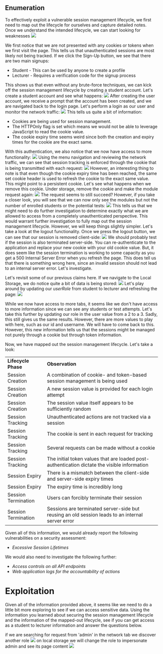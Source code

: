 
## Enumeration
To effectively exploit a vulnerable session management lifecycle, we first need to map out the lifecycle for ourselves and capture detailed notes. Once we understand the intended lifecycle, we can start looking for weaknesses
	![](Pasted%20image%2020241127143210.png)

We first notice that we are not presented with any cookies or tokens when we first visit the page. This tells us that unauthenticated sessions are most likely not being tracked. If we click the Sign-Up button, we see that there are two main signups:
- Student - This can be used by anyone to create a profile
- Lecturer - Requires a verification code for the signup process

This shows us that even without any brute-force techniques, we can kick off the session management lifecycle by creating a student account. Let's create a student account and see what happens:
	![](Pasted%20image%2020241127143406.png)
After creating the user account, we receive a prompt that the account has been created, and we are navigated back to the login page. Let's perform a login as our user and monitor the network traffic:
	![](Pasted%20image%2020241127143559.png)
This tells us quite a bit of information:
- Cookies are being used for session management.
- The HTTPOnly flag is set which means we would not be able to leverage JavaScript to read the cookie value.
- The cookie expiry time seems weird since both the creation and expiry times for the cookie are the exact same.

With this authentication, we also notice that we now have access to more functionality:
	![](Pasted%20image%2020241127144002.png)
Using the menu navigation and reviewing the network traffic, we can see that session tracking is enforced through the cookie that is being transmitted with each request:
	![](Pasted%20image%2020241127144218.png)
However, an interesting thing to note is that even though the cookie expiry time has been reached, the same set cookie header is used to refresh the cookie to the exact same value. This might point to a persistent cookie. Let's see what happens when we remove this cookie. Under storage, remove the cookie and make the module request again:
	![](Pasted%20image%2020241127144424.png)
The request seems to still succeed? However, if you take a closer look, you will see that we can now only see the modules but not the number of enrolled students or the potential tests:
	![](Pasted%20image%2020241127144508.png)
This tells us that we might need to do further investigation to determine exactly what we are allowed to access from a completely unauthenticated perspective. This would warrant further investigation to fully map out the session management lifecycle. However, we will keep things slightly simpler. Let's take a look at the logout functionality. Once we press the logout button, we can see that our session is removed client-side:
	![](Pasted%20image%2020241127144539.png)
We should probably test if the session is also terminated server-side. You can re-authenticate to the application and replace your new cookie with your old cookie value. But, it does seem like the session termination is working to some capacity as you get a 500 Internal Server Error when you refresh the page. This does tell us that there is something wrong here, since an invalid session should not lead to an internal server error. Let's investigate.

Let's revisit some of our previous claims here. If we navigate to the Local Storage, we do notice quite a bit of data is being stored:
	![](Pasted%20image%2020241127144833.png)
Let's play around by updating our *userRole* from student to lecturer and refreshing the page:
	![](Pasted%20image%2020241127144910.png)
	
While we now have access to more tabs, it seems like we don't have access to more information since we can see any students or test attempts. Let's take this further by updating our role in the user value from a 2 to a 3. Sadly, this still gives us the same results. However, there are more values to play with here, such as our id and username. We will have to come back to this. However, this new information tells us that the sessions might be managed not purely through a cookie but through token information.

Now, we have mapped out the session management lifecycle. Let's take a look:

|                     |                                                                                                  |
| ------------------- | ------------------------------------------------------------------------------------------------ |
| **Lifecycle Phase** | **Observation**                                                                                  |
| Session Creation    | A combination of cookie- and token-based session management is being used                        |
| Session Creation    | A new session value is provided for each login attempt                                           |
| Session Creation    | The session value itself appears to be sufficiently random                                       |
| Session Tracking    | Unauthenticated actions are not tracked via a session                                            |
| Session Tracking    | The cookie is sent in each request for tracking                                                  |
| Session Tracking    | Several requests can be made without a cookie                                                    |
| Session Tracking    | The initial token values that are loaded post-authentication dictate the visible information     |
| Session Expiry      | There is a mismatch between the client-side and server-side expiry times                         |
| Session Expiry      | The expiry time is incredibly long                                                               |
| Session Termination | Users can forcibly terminate their session                                                       |
| Session Termination | Sessions are terminated server-side but reusing an old session leads to an internal server error |

Given all of this information, we would already report the following vulnerabilities on a security assessment:
- *Excessive Session Lifetimes*

We would also need to investigate the following further:
- *Access controls on all API endpoints*
- *Web application logs for the accountability of actions*

# Exploitation
Given all of the information provided above, it seems like we need to do a little bit more exploring to see if we can access sensitive data. Using the information you learned about securing the session management lifecycle and the information of the mapped-out lifecycle, see if you can get access as a student to lecturer information and answer the questions below.

if we are searching for request from 'admin' in the network tab we discover another role
	![](Pasted%20image%2020241127154544.png)
on local storage we will change the role to impersonate admin and see its page content
	![](Pasted%20image%2020241127154412.png)


